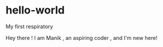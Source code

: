# hello-world
My first respiratory 

Hey there ! I am Manik , an aspiring coder , and I'm new here!
